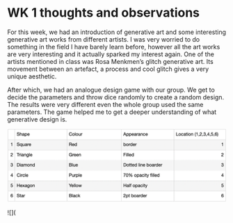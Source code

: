 # WK 1 thoughts and observations

For this week, we had an introduction of generative art and some interesting generative art works from different artists. I was very worried to do something in the field I have barely learn before, however all the art works are very interesting and it actually sparked my interest again. One of the artists mentioned in class was Rosa Menkmen’s glitch generative art. Its movement between an artefact, a process and cool glitch gives a very unique aesthetic. 

After which, we had an analogue design game with our group. We get to decide the parameters and throw dice randomly to create a random design. The results were very different even the whole group used the same parameters. The game helped me to get a deeper understanding of what generative design is. 

![](Parameters.png)

![](

